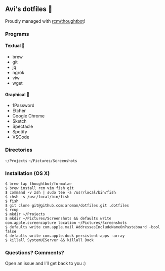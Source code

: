 ## Avi's dotfiles 🤖
Proudly managed with [rcm/thoughtbot](https://github.com/thoughtbot/rcm)!

### Programs

#### Textual 🙈
- brew
- git
- jq
- ngrok
- viw
- wget

#### Graphical 👀
- 1Password
- Etcher
- Google Chrome
- Sketch
- Spectacle
- Spotify
- VSCode

### Directories
`~/Projects`
`~/Pictures/Screenshots`

### Installation (OS X)

```
$ brew tap thoughtbot/formulae
$ brew install rcm vim fish git
$ command -v zsh | sudo tee -a /usr/local/bin/fish
$ chsh -s /usr/local/bin/fish
$ fish
$ git clone git@github.com:aroman/dotfiles.git .dotfiles
$ rcup
$ mkdir ~/Projects
$ mkdir ~/Pictures/Screenshots && defaults write com.apple.screencapture location ~/Pictures/Screenshots
$ defaults write com.apple.mail AddressesIncludeNameOnPasteboard -bool false
$ defaults write com.apple.dock persistent-apps -array
$ killall SystemUIServer && killall Dock
```

### Questions? Comments?

Open an issue and I'll get back to you :)
